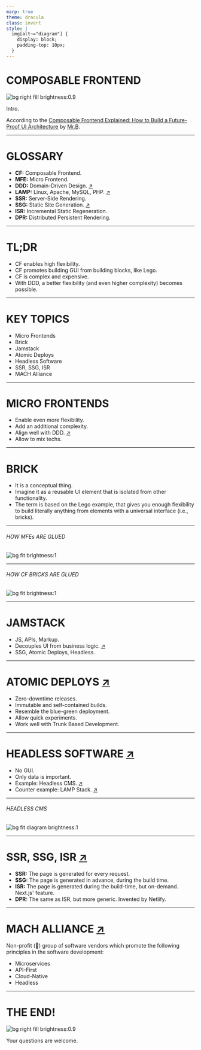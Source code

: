 ```yaml
---
marp: true
theme: dracula
class: invert
style: |
  img[alt~="diagram"] {
    display: block;
    padding-top: 10px;
  }
---
```


<style scoped>
  section.diagram img {
    margin-top: 10px;
  }
</style>

# COMPOSABLE FRONTEND

![bg right fill brightness:0.9](./cover.webp)

Intro.

According to the [Composable Frontend Explained: How to Build a Future-Proof UI Architecture](https://balov.dev/blog/composable-frontend-explained-how-to-build-a-future-proof-ui-architecture/) by [Mr.B](https://balov.dev/).

---

# GLOSSARY

- **CF:** Composable Frontend.
- **MFE:** Micro Frontend.
- **DDD:** Domain-Driven Design. [↗](https://martinfowler.com/bliki/DomainDrivenDesign.html)
- **LAMP:** Linux, Apache, MySQL, PHP. [↗](https://www.atlassian.com/blog/bitbucket/lamp-vs-mean-which-stack-is-right-for-you)
- **SSR:** Server-Side Rendering.
- **SSG:** Static Site Generation. [↗](https://balov.dev/blog/composable-frontend-explained-how-to-build-a-future-proof-ui-architecture/#static-site-generation)
- **ISR:** Incremental Static Regeneration.
- **DPR:** Distributed Persistent Rendering.

---

# TL;DR

- CF enables high flexibility.
- CF promotes building GUI from building blocks, like Lego.
- CF is complex and expensive.
- With DDD, a better flexibility (and even higher complexity) becomes possible.

---

# KEY TOPICS

- Micro Frontends
- Brick
- Jamstack
- Atomic Deploys
- Headless Software
- SSR, SSG, ISR
- MACH Alliance

---

# MICRO FRONTENDS

- Enable even more flexibility.
- Add an additional complexity.
- Align well with DDD. [↗](https://balov.dev/blog/composable-frontend-explained-how-to-build-a-future-proof-ui-architecture/#the-power-of-domain-oriented-teams)
- Allow to mix techs.

---

# BRICK

- It is a conceptual thing.
- Imagine it as a reusable UI element that is isolated from other functionality.
- The term is based on the Lego example, that gives you enough flexibility to build literally anything from elements with a universal interface (i.e., bricks).

---

###### HOW MFEs ARE GLUED

![bg fit brightness:1](./diagram-how-micro-frontends-are-glued.webp)

---

###### HOW CF BRICKS ARE GLUED

![bg fit brightness:1](./diagram-how-composable-frontend-bricks-are-glued.webp)

---

# JAMSTACK

- JS, APIs, Markup.
- Decouples UI from business logic. [↗](https://daverupert.com/2024/02/ui-states/)
- SSG, Atomic Deploys, Headless.

---

# ATOMIC DEPLOYS [↗](https://balov.dev/blog/composable-frontend-explained-how-to-build-a-future-proof-ui-architecture/#atomic-deploys)

- Zero-downtime releases.
- Immutable and self-contained builds.
- Resemble the blue-green deployment.
- Allow quick experiments.
- Work well with Trunk Based Development.

---

# HEADLESS SOFTWARE [↗](https://balov.dev/blog/composable-frontend-explained-how-to-build-a-future-proof-ui-architecture/#headless-data-providers)

- No GUI.
- Only data is important.
- Example: Headless CMS. [↗](https://jamstack.org/headless-cms/)
- Counter example: LAMP Stack. [↗](https://www.atlassian.com/blog/bitbucket/lamp-vs-mean-which-stack-is-right-for-you)

---

###### HEADLESS CMS

![bg fit diagram brightness:1](./diagram-headless-cms.webp)

---

# SSR, SSG, ISR [↗](https://balov.dev/blog/composable-frontend-explained-how-to-build-a-future-proof-ui-architecture/#static-site-generation)

- **SSR:** The page is generated for every request.
- **SSG:** The page is generated in advance, during the build time.
- **ISR:** The page is generated during the build-time, but on-demand. Next.js' feature.
- **DPR:** The same as ISR, but more generic. Invented by Netlify.

---

# MACH ALLIANCE [↗](https://en.wikipedia.org/wiki/MACH_Alliance)

Non-profit (🤨) group of software vendors which promote the following principles in the software development:

- Microservices
- API-First
- Cloud-Native
- Headless

---

# THE END!

![bg right fill brightness:0.9](./cover-engineers.webp)

Your questions are welcome.
